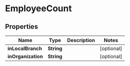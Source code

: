 

# EmployeeCount


## Properties

Name | Type | Description | Notes
------------ | ------------- | ------------- | -------------
**inLocalBranch** | **String** |  |  [optional]
**inOrganization** | **String** |  |  [optional]



